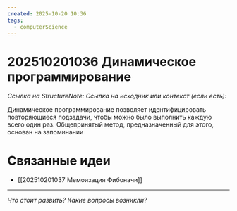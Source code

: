 ```yaml
---
created: 2025-10-20 10:36
tags:
  - computerScience
---
```

# 202510201036 Динамическое программирование

*Ссылка на StructureNote:*
*Ссылка на исходник или контекст (если есть):* 

Динамическое программирование позволяет идентифицировать повторяющиеся подзадачи, чтобы можно было выполнить каждую всего один раз. Общепринятый метод, предназначенный для этого, основан на запоминании

# Связанные идеи

- [[202510201037 Мемоизация Фибоначи]] 
---

*Что стоит развить? Какие вопросы возникли?*
